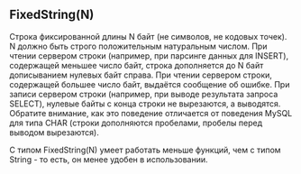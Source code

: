 FixedString(N)
--------------

Строка фиксированной длины N байт (не символов, не кодовых точек). N должно быть строго положительным натуральным числом.
При чтении сервером строки (например, при парсинге данных для INSERT), содержащей меньшее число байт, строка дополняется до N байт дописыванием нулевых байт справа.
При чтении сервером строки, содержащей большее число байт, выдаётся сообщение об ошибке.
При записи сервером строки (например, при выводе результата запроса SELECT), нулевые байты с конца строки не вырезаются, а выводятся.
Обратите внимание, как это поведение отличается от поведения MySQL для типа CHAR (строки дополняются пробелами, пробелы перед выводом вырезаются).

С типом FixedString(N) умеет работать меньше функций, чем с типом String - то есть, он менее удобен в использовании.
